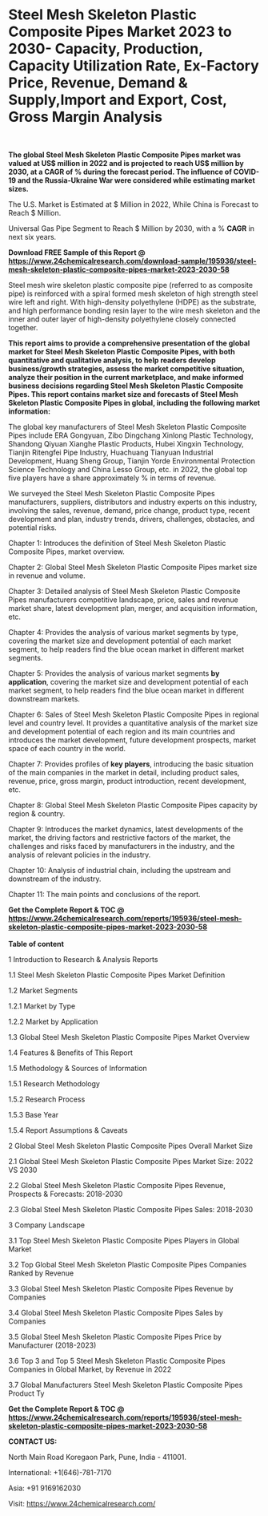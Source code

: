 <h1>Steel Mesh Skeleton Plastic Composite Pipes Market 2023 to 2030- Capacity, Production, Capacity Utilization Rate, Ex-Factory Price, Revenue, Demand & Supply,Import and Export, Cost, Gross Margin Analysis</h1><br/><p><strong>The global Steel Mesh Skeleton Plastic Composite Pipes market was valued at US$ million in 2022 and is projected to reach US$ million by 2030, at a <strong>CAGR</strong> of % during the forecast period. The influence of COVID-19 and the Russia-Ukraine War were considered while estimating market sizes.</strong></p><p>The U.S. Market is Estimated at $ Million in 2022, While China is Forecast to Reach $ Million.</p><p>Universal Gas Pipe Segment to Reach $ Million by 2030, with a % <strong>CAGR</strong> in next six years.</p><div><b>Download FREE Sample of this Report @ <a href="https://www.24chemicalresearch.com/download-sample/195936/steel-mesh-skeleton-plastic-composite-pipes-market-2023-2030-58">https://www.24chemicalresearch.com/download-sample/195936/steel-mesh-skeleton-plastic-composite-pipes-market-2023-2030-58</a></b></div><p>Steel mesh wire skeleton plastic composite pipe (referred to as composite pipe) is reinforced with a spiral formed mesh skeleton of high strength steel wire left and right. With high-density polyethylene (HDPE) as the substrate, and high performance bonding resin layer to the wire mesh skeleton and the inner and outer layer of high-density polyethylene closely connected together.</p><p><strong>This report aims to provide a comprehensive presentation of the global market for Steel Mesh Skeleton Plastic Composite Pipes, with both quantitative and qualitative analysis, to help readers develop business/growth strategies, assess the market competitive situation, analyze their position in the current marketplace, and make informed business decisions regarding Steel Mesh Skeleton Plastic Composite Pipes. This report contains market size and forecasts of Steel Mesh Skeleton Plastic Composite Pipes in global, including the following market information:</strong></p><p>The global key manufacturers of Steel Mesh Skeleton Plastic Composite Pipes include ERA Gongyuan, Zibo Dingchang Xinlong Plastic Technology, Shandong Qiyuan Xianghe Plastic Products, Hubei Xingxin Technology, Tianjin Ritengfei Pipe Industry, Huachuang Tianyuan Industrial Development, Huang Sheng Group, Tianjin Yorde Environmental Protection Science Technology and China Lesso Group, etc. in 2022, the global top five players have a share approximately % in terms of revenue.</p><p>We surveyed the Steel Mesh Skeleton Plastic Composite Pipes manufacturers, suppliers, distributors and industry experts on this industry, involving the sales, revenue, demand, price change, product type, recent development and plan, industry trends, drivers, challenges, obstacles, and potential risks.</p><p>Chapter 1: Introduces the definition of Steel Mesh Skeleton Plastic Composite Pipes, market overview.</p><p>Chapter 2: Global Steel Mesh Skeleton Plastic Composite Pipes market size in revenue and volume.</p><p>Chapter 3: Detailed analysis of Steel Mesh Skeleton Plastic Composite Pipes manufacturers competitive landscape, price, sales and revenue market share, latest development plan, merger, and acquisition information, etc.</p><p>Chapter 4: Provides the analysis of various market segments by type, covering the market size and development potential of each market segment, to help readers find the blue ocean market in different market segments.</p><p>Chapter 5: Provides the analysis of various market segments <strong>by application</strong>, covering the market size and development potential of each market segment, to help readers find the blue ocean market in different downstream markets.</p><p>Chapter 6: Sales of Steel Mesh Skeleton Plastic Composite Pipes in regional level and country level. It provides a quantitative analysis of the market size and development potential of each region and its main countries and introduces the market development, future development prospects, market space of each country in the world.</p><p>Chapter 7: Provides profiles of <strong>key players</strong>, introducing the basic situation of the main companies in the market in detail, including product sales, revenue, price, gross margin, product introduction, recent development, etc.</p><p>Chapter 8: Global Steel Mesh Skeleton Plastic Composite Pipes capacity by region & country.</p><p>Chapter 9: Introduces the market dynamics, latest developments of the market, the driving factors and restrictive factors of the market, the challenges and risks faced by manufacturers in the industry, and the analysis of relevant policies in the industry.</p><p>Chapter 10: Analysis of industrial chain, including the upstream and downstream of the industry.</p><p>Chapter 11: The main points and conclusions of the report.</p><div><b>Get the Complete Report & TOC @ <a href="https://www.24chemicalresearch.com/reports/195936/steel-mesh-skeleton-plastic-composite-pipes-market-2023-2030-58">https://www.24chemicalresearch.com/reports/195936/steel-mesh-skeleton-plastic-composite-pipes-market-2023-2030-58</a></b></div><br><b>Table of content</b><p>1 Introduction to Research & Analysis Reports<br />
 
  1.1 Steel Mesh Skeleton Plastic Composite Pipes Market Definition<br />
 
  1.2 Market Segments<br />
 
  1.2.1 Market by Type<br />
 
  1.2.2 Market by Application<br />
 
  1.3 Global Steel Mesh Skeleton Plastic Composite Pipes Market Overview<br />
 
  1.4 Features & Benefits of This Report<br />
 
  1.5 Methodology & Sources of Information<br />
 
  1.5.1 Research Methodology<br />
 
  1.5.2 Research Process<br />
 
  1.5.3 Base Year<br />
 
  1.5.4 Report Assumptions & Caveats<br />
 
 2 Global Steel Mesh Skeleton Plastic Composite Pipes Overall Market Size<br />
 
  2.1 Global Steel Mesh Skeleton Plastic Composite Pipes Market Size: 2022 VS 2030<br />
 
  2.2 Global Steel Mesh Skeleton Plastic Composite Pipes Revenue, Prospects & Forecasts: 2018-2030<br />
 
  2.3 Global Steel Mesh Skeleton Plastic Composite Pipes Sales: 2018-2030<br />
 
 3 Company Landscape<br />
 
  3.1 Top Steel Mesh Skeleton Plastic Composite Pipes Players in Global Market<br />
 
  3.2 Top Global Steel Mesh Skeleton Plastic Composite Pipes Companies Ranked by Revenue<br />
 
  3.3 Global Steel Mesh Skeleton Plastic Composite Pipes Revenue by Companies<br />
 
  3.4 Global Steel Mesh Skeleton Plastic Composite Pipes Sales by Companies<br />
 
  3.5 Global Steel Mesh Skeleton Plastic Composite Pipes Price by Manufacturer (2018-2023)<br />
 
  3.6 Top 3 and Top 5 Steel Mesh Skeleton Plastic Composite Pipes Companies in Global Market, by Revenue in 2022<br />
 
  3.7 Global Manufacturers Steel Mesh Skeleton Plastic Composite Pipes Product Ty<br><div><b>Get the Complete Report & TOC @ <a href="https://www.24chemicalresearch.com/reports/195936/steel-mesh-skeleton-plastic-composite-pipes-market-2023-2030-58">https://www.24chemicalresearch.com/reports/195936/steel-mesh-skeleton-plastic-composite-pipes-market-2023-2030-58</a></b></div></p>
 
 <b>CONTACT US:</b><br>
 
 North Main Road Koregaon Park, Pune, India - 411001.<br/>
 
 International: +1(646)-781-7170<br/>
 
 Asia: +91 9169162030<br/>
 
 Visit: <a href="https://www.24chemicalresearch.com/">https://www.24chemicalresearch.com/</a>
 
 <br>